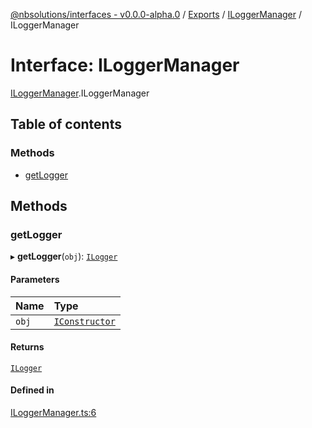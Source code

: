[@nbsolutions/interfaces - v0.0.0-alpha.0](../README.md) / [Exports](../modules.md) / [ILoggerManager](../modules/ILoggerManager.md) / ILoggerManager

# Interface: ILoggerManager

[ILoggerManager](../modules/ILoggerManager.md).ILoggerManager

## Table of contents

### Methods

- [getLogger](ILoggerManager.ILoggerManager-1.md#getlogger)

## Methods

### getLogger

▸ **getLogger**(`obj`): [`ILogger`](ILogger.ILogger-1.md)

#### Parameters

| Name | Type |
| :------ | :------ |
| `obj` | [`IConstructor`](../modules/IConstructor.md#iconstructor) |

#### Returns

[`ILogger`](ILogger.ILogger-1.md)

#### Defined in

[ILoggerManager.ts:6](https://github.com/nbsolutions-ca/interfaces/blob/f8eb3ad/src/ILoggerManager.ts#L6)
